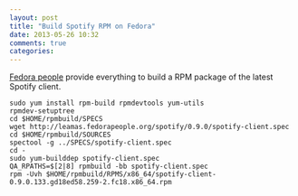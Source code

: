 ```yaml
---
layout: post
title: "Build Spotify RPM on Fedora"
date: 2013-05-26 10:32
comments: true
categories: 
---
```


[Fedora people][1] provide everything to build a RPM package of the latest Spotify client.

[1]: http://leamas.fedorapeople.org/spotify/

	sudo yum install rpm-build rpmdevtools yum-utils
	rpmdev-setuptree
	cd $HOME/rpmbuild/SPECS
	wget http://leamas.fedorapeople.org/spotify/0.9.0/spotify-client.spec
	cd $HOME/rpmbuild/SOURCES
	spectool -g ../SPECS/spotify-client.spec
	cd -
	sudo yum-builddep spotify-client.spec
	QA_RPATHS=$[2|8] rpmbuild -bb spotify-client.spec
	rpm -Uvh $HOME/rpmbuild/RPMS/x86_64/spotify-client-0.9.0.133.gd18ed58.259-2.fc18.x86_64.rpm
